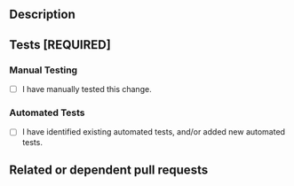 ## Description

<!-- A few sentences describing the overall goals of the pull request's commits. -->

## Tests [REQUIRED]
<!-- Address each of the following sections regarding testing -->

### Manual Testing

- [ ] I have manually tested this change.

<!-- Please document HOW you tested it. "manually" is not enough, document the steps you performed. Screenshots can help here! -->

### Automated Tests

- [ ] I have identified existing automated tests, and/or added new automated tests.

<!-- Please document the automated tests that will verify this in the future. If relying on existing tests link to specific tests you think will catch regressions -->

## Related or dependent pull requests
